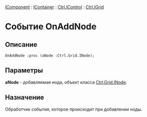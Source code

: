 ﻿---
Link: Com.Ctrl.IGrid.@OnAddNode
---

[IComponent](topic:Com.Custom.ComClasses.IComponent.Default) :
[IContainer](topic:Com.Custom.ComClasses.IContainer.Default) :
[Ctrl.IControl](topic:Com.Custom.ComClasses.Ctrl.IControl.Default) :
[Ctrl.IGrid](Default)

# Событие OnAddNode

## Описание

    OnAddNode :proc (aNode :Ctrl.Grid.INode);

## Параметры

**aNode** - добавляемая нода, объект класса [Ctrl.Grid.INode](topic:Com.Custom.ComClasses.Ctrl.Grid.INode.Default).

## Назначение

Обработчик события, которое происходит при добавлении ноды.